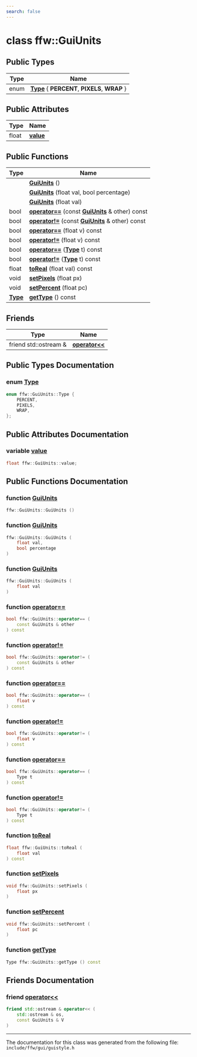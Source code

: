 ```yaml
---
search: false
---
```


# class ffw::GuiUnits

## Public Types

|Type|Name|
|-----|-----|
|enum|[**Type**](classffw_1_1_gui_units.md#1abc668dedfe3c99fb9cb1aca310d626ca) { **PERCENT**, **PIXELS**, **WRAP** } |


## Public Attributes

|Type|Name|
|-----|-----|
|float|[**value**](classffw_1_1_gui_units.md#1abb35051c8539f3537024ba1ad3064d45)|


## Public Functions

|Type|Name|
|-----|-----|
||[**GuiUnits**](classffw_1_1_gui_units.md#1af6e233ce982f52b1d81768e5c59d9301) () |
||[**GuiUnits**](classffw_1_1_gui_units.md#1a00b0821be4ec7effc6924c096a629c11) (float val, bool percentage) |
||[**GuiUnits**](classffw_1_1_gui_units.md#1a3b25adc7b759b5bae0b71db08860136f) (float val) |
|bool|[**operator==**](classffw_1_1_gui_units.md#1ae878c6d347d16d9160f4c325b0af5530) (const **[GuiUnits](classffw_1_1_gui_units.md)** & other) const |
|bool|[**operator!=**](classffw_1_1_gui_units.md#1aa12c88ef7782ce02f780c8138b8151de) (const **[GuiUnits](classffw_1_1_gui_units.md)** & other) const |
|bool|[**operator==**](classffw_1_1_gui_units.md#1a65b7a0ed6f5f510e79cd0368f97f5068) (float v) const |
|bool|[**operator!=**](classffw_1_1_gui_units.md#1aefad2e7f93f9d4bdd0722fc9f766d0c9) (float v) const |
|bool|[**operator==**](classffw_1_1_gui_units.md#1a2c6e7aeccf0c1272e938e0299b2b5b76) (**[Type](classffw_1_1_gui_units.md#1abc668dedfe3c99fb9cb1aca310d626ca)** t) const |
|bool|[**operator!=**](classffw_1_1_gui_units.md#1a69481e6e9c55da65ccce7a5cfcd54567) (**[Type](classffw_1_1_gui_units.md#1abc668dedfe3c99fb9cb1aca310d626ca)** t) const |
|float|[**toReal**](classffw_1_1_gui_units.md#1a0704d9abf5a57b2e4b2e57023cb255fb) (float val) const |
|void|[**setPixels**](classffw_1_1_gui_units.md#1a5c41e3e7ebe894ff745dab8cc14fb36f) (float px) |
|void|[**setPercent**](classffw_1_1_gui_units.md#1a8f7b3716a71341705a022fe8695bb03c) (float pc) |
|**[Type](classffw_1_1_gui_units.md#1abc668dedfe3c99fb9cb1aca310d626ca)**|[**getType**](classffw_1_1_gui_units.md#1ae684eab30c5a8160d7c7163d2a4db5e8) () const |


## Friends

|Type|Name|
|-----|-----|
|friend std::ostream &|[**operator<<**](classffw_1_1_gui_units.md#1a69a2775f4f6dea7c34654eaa381e8942)|


## Public Types Documentation

### enum <a id="1abc668dedfe3c99fb9cb1aca310d626ca" href="#1abc668dedfe3c99fb9cb1aca310d626ca">Type</a>

```cpp
enum ffw::GuiUnits::Type {
    PERCENT,
    PIXELS,
    WRAP,
};
```



## Public Attributes Documentation

### variable <a id="1abb35051c8539f3537024ba1ad3064d45" href="#1abb35051c8539f3537024ba1ad3064d45">value</a>

```cpp
float ffw::GuiUnits::value;
```



## Public Functions Documentation

### function <a id="1af6e233ce982f52b1d81768e5c59d9301" href="#1af6e233ce982f52b1d81768e5c59d9301">GuiUnits</a>

```cpp
ffw::GuiUnits::GuiUnits ()
```



### function <a id="1a00b0821be4ec7effc6924c096a629c11" href="#1a00b0821be4ec7effc6924c096a629c11">GuiUnits</a>

```cpp
ffw::GuiUnits::GuiUnits (
    float val,
    bool percentage
)
```



### function <a id="1a3b25adc7b759b5bae0b71db08860136f" href="#1a3b25adc7b759b5bae0b71db08860136f">GuiUnits</a>

```cpp
ffw::GuiUnits::GuiUnits (
    float val
)
```



### function <a id="1ae878c6d347d16d9160f4c325b0af5530" href="#1ae878c6d347d16d9160f4c325b0af5530">operator==</a>

```cpp
bool ffw::GuiUnits::operator== (
    const GuiUnits & other
) const
```



### function <a id="1aa12c88ef7782ce02f780c8138b8151de" href="#1aa12c88ef7782ce02f780c8138b8151de">operator!=</a>

```cpp
bool ffw::GuiUnits::operator!= (
    const GuiUnits & other
) const
```



### function <a id="1a65b7a0ed6f5f510e79cd0368f97f5068" href="#1a65b7a0ed6f5f510e79cd0368f97f5068">operator==</a>

```cpp
bool ffw::GuiUnits::operator== (
    float v
) const
```



### function <a id="1aefad2e7f93f9d4bdd0722fc9f766d0c9" href="#1aefad2e7f93f9d4bdd0722fc9f766d0c9">operator!=</a>

```cpp
bool ffw::GuiUnits::operator!= (
    float v
) const
```



### function <a id="1a2c6e7aeccf0c1272e938e0299b2b5b76" href="#1a2c6e7aeccf0c1272e938e0299b2b5b76">operator==</a>

```cpp
bool ffw::GuiUnits::operator== (
    Type t
) const
```



### function <a id="1a69481e6e9c55da65ccce7a5cfcd54567" href="#1a69481e6e9c55da65ccce7a5cfcd54567">operator!=</a>

```cpp
bool ffw::GuiUnits::operator!= (
    Type t
) const
```



### function <a id="1a0704d9abf5a57b2e4b2e57023cb255fb" href="#1a0704d9abf5a57b2e4b2e57023cb255fb">toReal</a>

```cpp
float ffw::GuiUnits::toReal (
    float val
) const
```



### function <a id="1a5c41e3e7ebe894ff745dab8cc14fb36f" href="#1a5c41e3e7ebe894ff745dab8cc14fb36f">setPixels</a>

```cpp
void ffw::GuiUnits::setPixels (
    float px
)
```



### function <a id="1a8f7b3716a71341705a022fe8695bb03c" href="#1a8f7b3716a71341705a022fe8695bb03c">setPercent</a>

```cpp
void ffw::GuiUnits::setPercent (
    float pc
)
```



### function <a id="1ae684eab30c5a8160d7c7163d2a4db5e8" href="#1ae684eab30c5a8160d7c7163d2a4db5e8">getType</a>

```cpp
Type ffw::GuiUnits::getType () const
```



## Friends Documentation

### friend <a id="1a69a2775f4f6dea7c34654eaa381e8942" href="#1a69a2775f4f6dea7c34654eaa381e8942">operator<<</a>

```cpp
friend std::ostream & operator<< (
    std::ostream & os,
    const GuiUnits & V
)
```





----------------------------------------
The documentation for this class was generated from the following file: `include/ffw/gui/guistyle.h`
